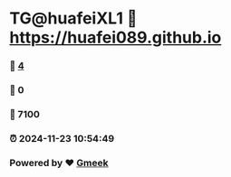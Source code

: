 # TG@huafeiXL1 :link: https://huafei089.github.io 
### :page_facing_up: [4](https://huafei089.github.io/tag.html) 
### :speech_balloon: 0 
### :hibiscus: 7100 
### :alarm_clock: 2024-11-23 10:54:49 
### Powered by :heart: [Gmeek](https://github.com/Meekdai/Gmeek)
